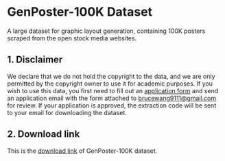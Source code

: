 # GenPoster-100K Dataset

A large dataset for graphic layout generation, containing 100K posters scraped from the open stock media websites. 

## 1. Disclaimer 
We declare that we do not hold the copyright to the data, and we are only permitted by the copyright owner to use it for academic purposes. If you wish to use this data, you first need to fill out an [application form](https://pan.baidu.com/s/10y53BhVSSVNJ5uRN7qnyuw?pwd=qa9r) and send an application email with the form attached to brucewang9111@gmail.com for review. If your application is approved, the extraction code will be sent to your email for downloading the dataset.

## 2. Download link

This is the [download link](https://pan.baidu.com/s/1lOxHfM8kPPPN1jFE0QZZmA) of GenPoster-100K dataset.




